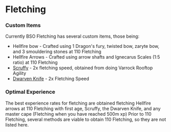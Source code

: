 # Fletching

### Custom Items

Currently BSO Fletching has several custom items, those being:

* Hellfire bow - Crafted using 1 Dragon's fury, twisted bow, zaryte bow, and 3 smouldering stones at 110 Fletching
* Hellfire Arrows - Crafted using arrow shafts and Ignecarus Scales (1:5 ratio) at 110 Fletching
* [Scruffy](https://bso-wiki.oldschool.gg/custom-items/pets) - 2x fletching speed, obtained from doing Varrock Rooftop Agility
* [Dwarven Knife](https://bso-wiki.oldschool.gg/custom-items/equippables#dwarven-equipment) - 2x Fletching Speed

### Optimal Experience

The best experience rates for fletching are obtained fletching Hellfire arrows at 110 Fletching with first age, Scruffy,  the Dwarven Knife, and any master cape (Fletching when you have reached 500m xp) Prior to 110 Fletching, several methods are viable to obtain 110 Fletching, so they are not listed here.
